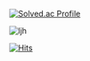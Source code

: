 <!-- ![이재훈 소개](https://capsule-render.vercel.app/api?type=rect&height=300&color=gradient&text=jaehunLee%20git) -->
[![Solved.ac Profile](http://mazassumnida.wtf/api/v2/generate_badge?boj=joz526)](https://solved.ac/joz526/)

![ljh](https://github-readme-stats.vercel.app/api?username=jaehunLee-git&show_icons=true&bg_color=00000000)

[![Hits](https://hits.seeyoufarm.com/api/count/incr/badge.svg?url=https%3A%2F%2Fgithub.com%2FjaehunLee-git&count_bg=%23121317&title_bg=%23121317&icon=&icon_color=%23E7E7E7&title=hits&edge_flat=false)](https://hits.seeyoufarm.com)
